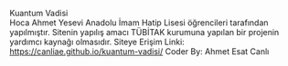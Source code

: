 Kuantum Vadisi<br>
Hoca Ahmet Yesevi Anadolu İmam Hatip Lisesi öğrencileri tarafından yapılmıştır.
Sitenin yapılış amacı TÜBİTAK kurumuna yapılan bir projenin yardımcı kaynağı olmasıdır.
Siteye Erişim Linki: https://canliae.github.io/kuantum-vadisi/
Coder By: Ahmet Esat Canlı
